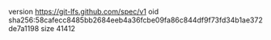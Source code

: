 version https://git-lfs.github.com/spec/v1
oid sha256:58cafecc8485bb2684eeb4a36fcbe09fa86c844df9f73fd34b1ae372de7a1198
size 41412
